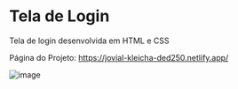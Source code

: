 # Tela de Login
Tela de login desenvolvida em HTML e CSS

Página do Projeto: https://jovial-kleicha-ded250.netlify.app/

![image](https://user-images.githubusercontent.com/78444513/176065852-42a20f1d-a4ef-4dd8-8dc5-efb527bee574.png)

